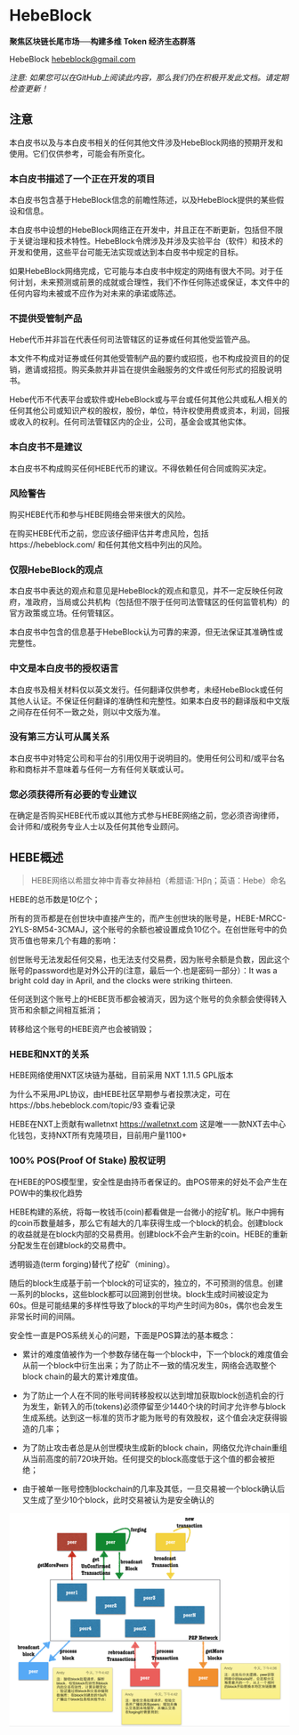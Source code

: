 # HebeBlock
**聚焦区块链长尾市场──构建多维 Token 经济生态群落**

HebeBlock hebeblock@gmail.com

_注意: 如果您可以在GitHub上阅读此内容，那么我们仍在积极开发此文档。请定期检查更新！_

## 注意

本白皮书以及与本白皮书相关的任何其他文件涉及HebeBlock网络的预期开发和使用。它们仅供参考，可能会有所变化。

### 本白皮书描述了一个正在开发的项目

本白皮书包含基于HebeBlock信念的前瞻性陈述，以及HebeBlock提供的某些假设和信息。

本白皮书中设想的HebeBlock网络正在开发中，并且正在不断更新，包括但不限于关键治理和技术特性。HebeBlock令牌涉及并涉及实验平台（软件）和技术的开发和使用，这些平台可能无法实现或达到本白皮书中规定的目标。

如果HebeBlock网络完成，它可能与本白皮书中规定的网络有很大不同。对于任何计划，未来预测或前景的成就或合理性，我们不作任何陈述或保证，本文件中的任何内容均未被或不应作为对未来的承诺或陈述。


### 不提供受管制产品

Hebe代币并非旨在代表任何司法管辖区的证券或任何其他受监管产品。

本文件不构成对证券或任何其他受管制产品的要约或招揽，也不构成投资目的的促销，邀请或招揽。购买条款并非旨在提供金融服务的文件或任何形式的招股说明书。

Hebe代币不代表平台或软件或HebeBlock或与平台或任何其他公共或私人相关的任何其他公司或知识产权的股权，股份，单位，特许权使用费或资本，利润，回报或收入的权利。任何司法管辖区内的企业，公司，基金会或其他实体。


### 本白皮书不是建议

本白皮书不构成购买任何HEBE代币的建议。不得依赖任何合同或购买决定。

### 风险警告

购买HEBE代币和参与HEBE网络会带来很大的风险。

在购买HEBE代币之前，您应该仔细评估并考虑风险，包括https://hebeblock.com/ 和任何其他文档中列出的风险。


### 仅限HebeBlock的观点

本白皮书中表达的观点和意见是HebeBlock的观点和意见，并不一定反映任何政府，准政府，当局或公共机构（包括但不限于任何司法管辖区的任何监管机构）的官方政策或立场。任何管辖区。

本白皮书中包含的信息基于HebeBlock认为可靠的来源，但无法保证其准确性或完整性。

### 中文是本白皮书的授权语言

本白皮书及相关材料仅以英文发行。任何翻译仅供参考，未经HebeBlock或任何其他人认证。不保证任何翻译的准确性和完整性。如果本白皮书的翻译版和中文版之间存在任何不一致之处，则以中文版为准。


### 没有第三方认可从属关系

本白皮书中对特定公司和平台的引用仅用于说明目的。使用任何公司和/或平台名称和商标并不意味着与任何一方有任何关联或认可。

### 您必须获得所有必要的专业建议

在确定是否购买HEBE代币或以其他方式参与HEBE网络之前，您必须咨询律师，会计师和/或税务专业人士以及任何其他专业顾问。

## HEBE概述 ################################################################

> HEBE网络以希腊女神中青春女神赫柏（希腊语:Ἥβη；英语：Hebe）命名

HEBE的总币数是10亿个；

所有的货币都是在创世块中直接产生的，而产生创世块的账号是，HEBE-MRCC-2YLS-8M54-3CMAJ，这个账号的余额也被设置成负10亿个。在创世账号中的负货币值也带来几个有趣的影响：

创世账号无法发起任何交易，也无法支付交易费，因为账号余额是负数，因此这个账号的password也是对外公开的(注意，最后一个.也是密码一部分）：It was a bright cold day in April, and the clocks were striking thirteen.

任何送到这个账号上的HEBE货币都会被消灭，因为这个账号的负余额会使得转入货币和余额之间相互抵消；

转移给这个账号的HEBE资产也会被销毁；

### HEBE和NXT的关系

HEBE网络使用NXT区块链为基础，目前采用 NXT 1.11.5 GPL版本

为什么不采用JPL协议，由HEBE社区早期参与者投票决定，可在https://bbs.hebeblock.com/topic/93 查看记录

HEBE在NXT上贡献有walletnxt https://walletnxt.com 这是唯一一款NXT去中心化钱包，支持NXT所有克隆项目，目前用户量1100+

### 100% POS(Proof Of Stake) 股权证明

在HEBE的POS模型里，安全性是由持币者保证的。由POS带来的好处不会产生在POW中的集权化趋势

HEBE构建的系统，将每一枚钱币(coin)都看做是一台微小的挖矿机。账户中拥有的coin币数量越多，那么它有越大的几率获得生成一个block的机会。创建block的收益就是在block内部的交易费用。创建block不会产生新的coin。HEBE的重新分配发生在创建block的交易费中。

透明锻造(term forging)替代了挖矿（mining）。

随后的block生成基于前一个block的可证实的，独立的，不可预测的信息。创建一系列的blocks，这些block都可以回溯到创世块。block生成时间被设定为60s。但是可能结果的多样性导致了block的平均产生时间为80s，偶尔也会发生非常长时间的间隔。

安全性一直是POS系统关心的问题，下面是POS算法的基本概念：

* 累计的难度值被作为一个参数存储在每一个block中，下一个block的难度值会从前一个block中衍生出来；为了防止不一致的情况发生，网络会选取整个block chain的最大的累计难度值。

* 为了防止一个人在不同的账号间转移股权以达到增加获取block创造机会的行为发生，新转入的币(tokens)必须停留至少1440个块的时间才允许参与block生成系统。达到这一标准的货币才能为账号的有效股权，这个值会决定获得锻造的几率；

* 为了防止攻击者总是从创世模块生成新的block chain，网络仅允许chain重组从当前高度的前720块开始。任何提交的block高度低于这个值的都会被拒绝；

* 由于被单一账号控制blockchain的几率及其低，一旦交易被一个block确认后又生成了至少10个block，此时交易被认为是安全确认的

![image](./whitepaper/peer.png)


